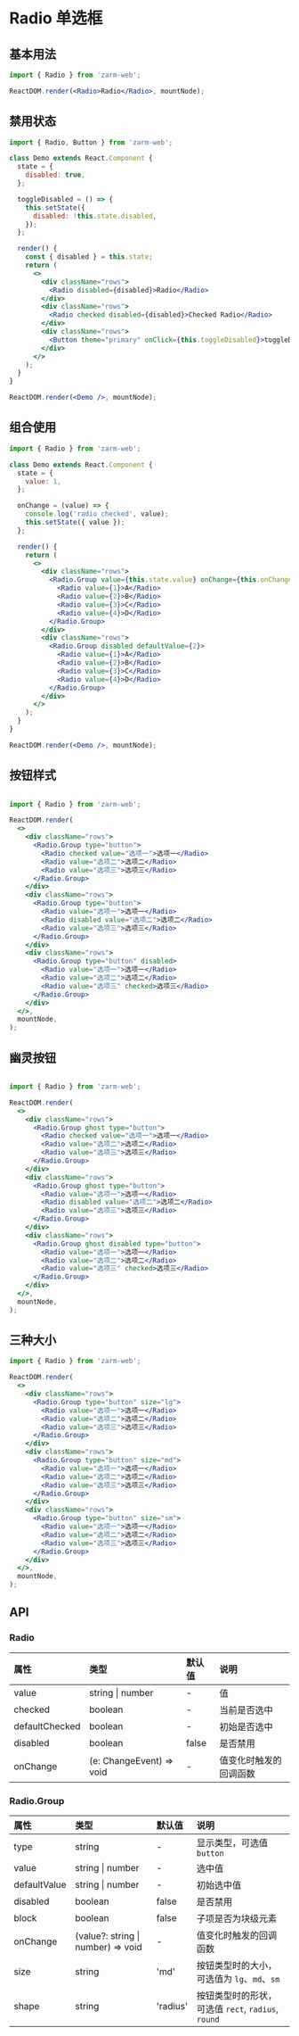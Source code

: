 # Radio 单选框


## 基本用法
```jsx
import { Radio } from 'zarm-web';

ReactDOM.render(<Radio>Radio</Radio>, mountNode);
```



## 禁用状态
```jsx
import { Radio, Button } from 'zarm-web';

class Demo extends React.Component {
  state = {
    disabled: true,
  };

  toggleDisabled = () => {
    this.setState({
      disabled: !this.state.disabled,
    });
  };

  render() {
    const { disabled } = this.state;
    return (
      <>
        <div className="rows">
          <Radio disabled={disabled}>Radio</Radio>
        </div>
        <div className="rows">
          <Radio checked disabled={disabled}>Checked Radio</Radio>
        </div>
        <div className="rows">
          <Button theme="primary" onClick={this.toggleDisabled}>toggleDisabled</Button>
        </div>
      </>
    );
  }
}

ReactDOM.render(<Demo />, mountNode);
```



## 组合使用
```jsx
import { Radio } from 'zarm-web';

class Demo extends React.Component {
  state = {
    value: 1,
  };

  onChange = (value) => {
    console.log('radio checked', value);
    this.setState({ value });
  };

  render() {
    return (
      <>
        <div className="rows">
          <Radio.Group value={this.state.value} onChange={this.onChange}>
            <Radio value={1}>A</Radio>
            <Radio value={2}>B</Radio>
            <Radio value={3}>C</Radio>
            <Radio value={4}>D</Radio>
          </Radio.Group>
        </div>
        <div className="rows">
          <Radio.Group disabled defaultValue={2}>
            <Radio value={1}>A</Radio>
            <Radio value={2}>B</Radio>
            <Radio value={3}>C</Radio>
            <Radio value={4}>D</Radio>
          </Radio.Group>
        </div>
      </>
    );
  }
}

ReactDOM.render(<Demo />, mountNode);
```



## 按钮样式
```jsx

import { Radio } from 'zarm-web';

ReactDOM.render(
  <>
    <div className="rows">
      <Radio.Group type="button">
        <Radio checked value="选项一">选项一</Radio>
        <Radio value="选项二">选项二</Radio>
        <Radio value="选项三">选项三</Radio>
      </Radio.Group>
    </div>
    <div className="rows">
      <Radio.Group type="button">
        <Radio value="选项一">选项一</Radio>
        <Radio disabled value="选项二">选项二</Radio>
        <Radio value="选项三">选项三</Radio>
      </Radio.Group>
    </div>
    <div className="rows">
      <Radio.Group type="button" disabled>
        <Radio value="选项一">选项一</Radio>
        <Radio value="选项二">选项二</Radio>
        <Radio value="选项三" checked>选项三</Radio>
      </Radio.Group>
    </div>
  </>,
  mountNode,
);
```



## 幽灵按钮
```jsx

import { Radio } from 'zarm-web';

ReactDOM.render(
  <>
    <div className="rows">
      <Radio.Group ghost type="button">
        <Radio checked value="选项一">选项一</Radio>
        <Radio value="选项二">选项二</Radio>
        <Radio value="选项三">选项三</Radio>
      </Radio.Group>
    </div>
    <div className="rows">
      <Radio.Group ghost type="button">
        <Radio value="选项一">选项一</Radio>
        <Radio disabled value="选项二">选项二</Radio>
        <Radio value="选项三">选项三</Radio>
      </Radio.Group>
    </div>
    <div className="rows">
      <Radio.Group ghost disabled type="button">
        <Radio value="选项一">选项一</Radio>
        <Radio value="选项二">选项二</Radio>
        <Radio value="选项三" checked>选项三</Radio>
      </Radio.Group>
    </div>
  </>,
  mountNode,
);
```



## 三种大小

```jsx
import { Radio } from 'zarm-web';

ReactDOM.render(
  <>
    <div className="rows">
      <Radio.Group type="button" size="lg">
        <Radio value="选项一">选项一</Radio>
        <Radio value="选项二">选项二</Radio>
        <Radio value="选项三">选项三</Radio>
      </Radio.Group>
    </div>
    <div className="rows">
      <Radio.Group type="button" size="md">
        <Radio value="选项一">选项一</Radio>
        <Radio value="选项二">选项二</Radio>
        <Radio value="选项三">选项三</Radio>
      </Radio.Group>
    </div>
    <div className="rows">
      <Radio.Group type="button" size="sm">
        <Radio value="选项一">选项一</Radio>
        <Radio value="选项二">选项二</Radio>
        <Radio value="选项三">选项三</Radio>
      </Radio.Group>
    </div>
  </>,
  mountNode,
);
```



## API

<h3>Radio</h3>

| 属性 | 类型 | 默认值 | 说明 |
| :--- | :--- | :--- | :--- |
| value | string \| number | - | 值 |
| checked | boolean | - | 当前是否选中 |
| defaultChecked | boolean | - | 初始是否选中 |
| disabled | boolean | false | 是否禁用 |
| onChange | (e: ChangeEvent<HTMLInputElement>) => void | - | 值变化时触发的回调函数 |

<h3>Radio.Group</h3>

| 属性 | 类型 | 默认值 | 说明 |
| :--- | :--- | :--- | :--- |
| type | string | - | 显示类型，可选值 `button` |
| value | string \| number | - | 选中值 |
| defaultValue | string \| number | - | 初始选中值 |
| disabled | boolean | false | 是否禁用 |
| block | boolean | false | 子项是否为块级元素 |
| onChange | (value?: string \| number) => void | - | 值变化时触发的回调函数 |
| size | string | 'md' | 按钮类型时的大小，可选值为 `lg`、`md`、`sm` |
| shape | string | 'radius' | 按钮类型时的形状，可选值 `rect`, `radius`, `round` | 
